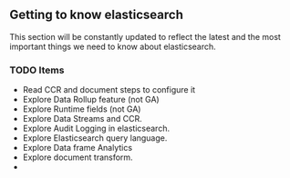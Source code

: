 ## Getting to know elasticsearch

This section will be constantly updated to reflect the latest and the most important things we need to know about elasticsearch.

### TODO Items
- Read CCR and document steps to configure it
- Explore Data Rollup feature (not GA)
- Explore Runtime fields (not GA)
- Explore Data Streams and CCR.
- Explore Audit Logging in elasticsearch.
- Explore Elasticsearch query language.
- Explore Data frame Analytics
- Explore document transform.
- 
